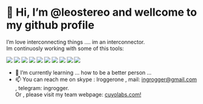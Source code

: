 # 👋 Hi, I’m @leostereo and wellcome to my github profile<br />
I’m love interconnecting things .... im an interconnector.<br />
Im continuosly working with some of this tools:

![](https://img.shields.io/badge/IDE-VISUAL-informational?style=flat&logo=visual-studio-code&logoColor=white&color=2bbc8a)
![](https://img.shields.io/badge/OS-LINUX-informational?style=flat&logo=linux&logoColor=white&color=2bbc8a)
![](https://img.shields.io/badge/CONT-DOCKERS-informational?style=flat&logo=docker&logoColor=white&color=2bbc8a)
![](https://img.shields.io/badge/PHP-LARAVEL-informational?style=flat&logo=laravel&logoColor=white&color=2bbc8a)
![](https://img.shields.io/badge/JAVASCRIPT-VUE-informational?style=flat&logo=vue&logoColor=white&color=2bbc8a)
![](https://img.shields.io/badge/JAVASCRIPT-ReactJs-informational?style=flat&logo=vue&logoColor=white&color=2bbc8a)
![](https://img.shields.io/badge/SCRIPT-SHELL-informational?style=flat&logo=bash&logoColor=white&color=2bbc8a)
![](https://img.shields.io/badge/SCRIPT-PERL-informational?style=flat&logo=perl&logoColor=white&color=2bbc8a)
![](https://img.shields.io/badge/DB-MYSQL-informational?style=flat&logo=mysql&logoColor=white&color=2bbc8a)
![](https://img.shields.io/badge/DB-ELK-informational?style=flat&logo=elasticsearchl&logoColor=white&color=2bbc8a)



- 🌱 I’m currently learning ... how to be a better person ...
- 📫 You can reach me on skype : lroggerone , mail: ingrogger@gmail.com , telegram: ingrogger.<br />
Or , please visit my team webpage:
[cuyolabs.com!](https://cuyolabs.com)


<!---
leostereo/leostereo is a ✨ special ✨ repository because its `README.md` (this file) appears on your GitHub profile.
You can click the Preview link to take a look at your changes.
--->

